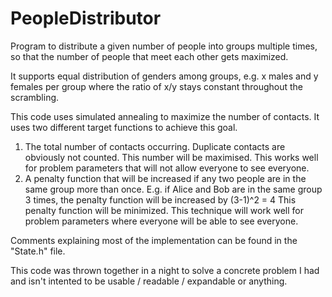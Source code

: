 # PeopleDistributor
Program to distribute a given number of people into groups multiple times, 
so that the number of people that meet each other gets maximized.

It supports equal distribution of genders among groups, e.g.
x males and y females per group where the ratio of x/y stays constant
throughout the scrambling.

This code uses simulated annealing to maximize the number of contacts. 
It uses two different target functions to achieve this goal.

1) The total number of contacts occurring. Duplicate contacts are
obviously not counted. This number will be maximised. This works 
well for problem parameters that will not allow everyone to see everyone.
2) A penalty function that will be increased if any two people are in 
the same group more than once. E.g. if Alice and Bob are in the same
group 3 times, the penalty function will be increased by (3-1)^2 = 4
This penalty function will be minimized. This technique will work well
for problem parameters where everyone will be able to see everyone.

Comments explaining most of the implementation can be found in 
the "State.h" file.

This code was thrown together in a night to solve a concrete problem 
I had and isn't intented to be usable / readable / expandable or anything.

